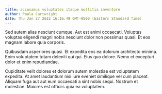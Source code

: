 ```yaml
---
title: accusamus voluptates itaque mollitia inventore
author: Paula Cartwright
date: Thu Jan 27 2022 16:16:49 GMT-0500 (Eastern Standard Time)
---
```

Sed autem alias nesciunt cumque. Aut est animi occaecati. Voluptas voluptas eligendi magni nobis nesciunt dolor non possimus quasi. Et eos magnam labore quia corporis.

 Quibusdam asperiores quasi. Et expedita eos ea dolorum architecto minima. Enim voluptatem totam deleniti qui qui. Eius quo dolore. Nemo et excepturi dolor et enim repudiandae.

 Cupiditate velit dolores et dolorum autem molestiae est voluptatem expedita. At amet laudantium nisi iure eveniet similique vel cum placeat. Aliquam fuga aut aut eum occaecati a sint nobis sequi. Nostrum et molestiae. Maiores est officiis quia ea voluptatem.